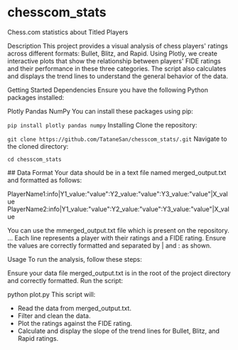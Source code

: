 # chesscom_stats
Chess.com statistics about Titled Players

Description
This project provides a visual analysis of chess players' ratings across different formats: Bullet, Blitz, and Rapid. Using Plotly, we create interactive plots that show the relationship between players' FIDE ratings and their performance in these three categories. The script also calculates and displays the trend lines to understand the general behavior of the data.

Getting Started
Dependencies
Ensure you have the following Python packages installed:

Plotly
Pandas
NumPy
You can install these packages using pip:


```pip install plotly pandas numpy``` 
Installing
Clone the repository:

```git clone https://github.com/TataneSan/chesscom_stats/.git```
Navigate to the cloned directory:

```cd chesscom_stats```

## Data Format
Your data should be in a text file named merged_output.txt and formatted as follows:


PlayerName1:info|Y1_value:"value":Y2_value:"value":Y3_value:"value"|X_value
PlayerName2:info|Y1_value:"value":Y2_value:"value":Y3_value:"value"|X_value

You can use the mmerged_output.txt file which is present on the repository.
...
Each line represents a player with their ratings and a FIDE rating. Ensure the values are correctly formatted and separated by | and : as shown.

Usage
To run the analysis, follow these steps:

Ensure your data file merged_output.txt is in the root of the project directory and correctly formatted.
Run the script:

python plot.py
This script will:

- Read the data from merged_output.txt.
- Filter and clean the data.
- Plot the ratings against the FIDE rating.
- Calculate and display the slope of the trend lines for Bullet, Blitz, and Rapid ratings.

